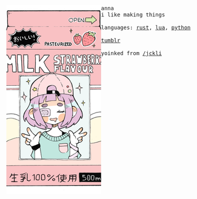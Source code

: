 <p float="left"> <img src="images/16.png" width="250" align="left"> <p float="left"> <samp> anna <br>i like making things <br><br>languages: <a href="https://www.rust-lang.org/">rust</a>, <a href="https://www.lua.org/">lua</a>, <a href="https://www.python.org/">python</a> <br><br><a href="https://tumblr.com/anna-anarchy">tumblr</a> <br><br>yoinked from <a href="https://github.com/jckli">/jckli</a> </samp> </p></p>